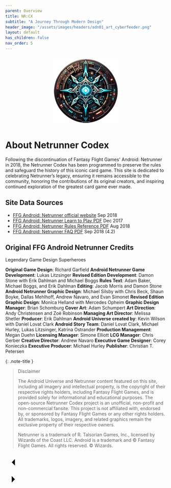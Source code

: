 ```yaml
---
parent: Overview
title: NR:CX
subtitle: "A Journey Through Modern Design"
header_image: "/assets/images/headers/adn01_art_cyberfeeder.png"
layout: default
has_children: false
nav_order: 5
---
```

<div style="text-align: center; margin-top: 0; padding-top: 0;">
    <img src="/assets/images/netrunner-codex200.png" alt="Image" style="margin: 10px;" />
</div>

# About Netrunner Codex

Following the discontinuation of Fantasy Flight Games' Android: Netrunner in 2018, the Netrunner Codex has been programmed to preserve the rules and safeguard the history of this iconic card game. This site is dedicated to celebrating Netrunner’s legacy, ensuring it remains accessible to the community, honoring the contributions of its original creators, and inspiring continued exploration of the greatest card game ever made.

## Site Data Sources
- <a href="https://www.fantasyflightgames.com/en/products/android-netrunner-the-card-game" target="_blank">FFG Android: Netrunner official website</a> Sep 2018
- <a href="https://www.fantasyflightgames.com/en/products/android-netrunner-the-card-game/#support-section" target="_blank">FFG Android: Netrunner Learn to Play PDF</a> Dec 2017
- <a href="https://www.fantasyflightgames.com/en/products/android-netrunner-the-card-game/#support-section" target="_blank">FFG Android: Netrunner Rules Reference PDF</a> Aug 2018
- <a href="https://www.fantasyflightgames.com/en/products/android-netrunner-the-card-game/#support-section" target="_blank">FFG Android: Netrunner FAQ PDF</a> Sep 2018 (4.2)

## Original FFG Android Netrunner Credits
<span class="blue-font">Legendary Game Design Superheroes</span>

**Original Game Design**: Richard Garfield
**Android Netrunner Game Development**: Lukas Litzsinger
**Revised Edition Development**: Damon Stone with Erik Dahlman and Michael Boggs
**Rules Text**: Adam Baker, Michael Boggs, and Erik Dahlman
**Editing**: Jacob Morris and Damon Stone
**Android Netrunner Graphic Design**: Michael Silsby with Chris Beck, Shaun Boyke, Dallas Mehlhoff, Andrew Navaro, and Evan Simonet
**Revised Edition Graphic Design**: Monica Helland with Mercedes Opheim
**Graphic Design Manager**: Brian Schomburg
**Cover Art**: Adam Schumpert
**Art Direction**: Andy Christensen and Zoë Robinson
**Managing Art Director**: Melissa Shetler
**Producer**: Erik Dahlman
**Android Universe created by**: Kevin Wilson with Daniel Lovat Clark
**Android Story Team**: Daniel Lovat Clark, Michael Hurley, Lukas Litzsinger, Katrina Ostrander
**Production Management**: Megan Duehn
**Licensing Manager**: Simone Elliott
**LCG Manager**: Chris Gerber
**Creative Director**: Andrew Navaro
**Executive Game Designer**: Corey Konieczka
**Executive Producer**: Michael Hurley
**Publisher**: Christian T. Petersen

{: .note-title }
> Disclaimer
>
>The Android Universe and Netrunner content featured on this site, including all imagery and intellectual property, is the copyright of their respective rights holders, including Fantasy Flight Games, and is provided solely for informational and educational purposes. The open-source Netrunner Codex project is an unofficial, non-profit and non-commercial fansite. This project is not affiliated with, endorsed by, or sponsored by Fantasy Flight Games or any other rights holders. All trademarks, logos, imagery, and related graphics remain the exclusive property of their respective owners.
>
> Netrunner is a trademark of R. Talsorian Games, Inc., licensed by Wizards of the Coast LLC. Android is a trademark and © Fantasy Flight Games. All rights reserved. © Wizards. 


<div class="nav-buttons">
  <!-- Previous Button -->
  <a href="../../index.html" class="nav-button" aria-label="Previous page">
    <div class="nav-item">
      <svg xmlns="http://www.w3.org/2000/svg" width="50" height="50" viewBox="0 0 50 50">
        <path d="M30 20L20 30L30 40" />
      </svg>
    </div>
  </a>

  <!-- Next Button -->
  <a href="/docs/welcome" class="nav-button" aria-label="Next page">
    <div class="nav-item">
      <svg xmlns="http://www.w3.org/2000/svg" width="50" height="50" viewBox="0 0 50 50">
        <path d="M20 20L30 30L20 40" />
      </svg>
    </div>
  </a>
</div>
